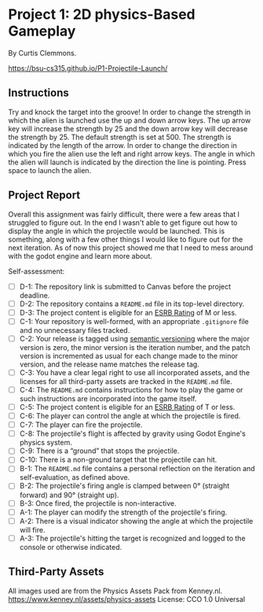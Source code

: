 # Project 1: 2D physics-Based Gameplay

By Curtis Clemmons.

https://bsu-cs315.github.io/P1-Projectile-Launch/

## Instructions
Try and knock the target into the groove!
In order to change the strength in which the alien is launched use the up and down arrow keys.
The up arrow key will increase the strength by 25 and the down arrow key will decrease the
strength by 25. The default strength is set at 500. The strength is indicated by the length of the arrow.
In order to change the direction in which you fire the alien use the left and right arrow keys. The angle in which the alien will launch is indicated by the direction the line is pointing. Press space to launch the alien.

## Project Report

Overall this assignment was fairly difficult, there were a few areas that I struggled to
figure out. In the end I wasn't able to get figure out how to display the angle in which 
the projectile would be launched. This is something, along with a few other things I would 
like to figure out for the next iteration. As of now this project showed me that I need to
mess around with the godot engine and learn more about.


Self-assessment:
 - [ ] D-1: The repository link is submitted to Canvas before the project deadline.
 - [ ] D-2: The repository contains a <code>README.md</code> file in its top-level directory.
 - [ ] D-3: The project content is eligible for an <a href="https://www.esrb.org/ratings-guide/">ESRB Rating</a> of M or less.
 - [ ] C-1: Your repository is well-formed, with an appropriate <code>.gitignore</code> file and no unnecessary files tracked.
 - [ ] C-2: Your release is tagged using <a href="https://semver.org/">semantic versioning</a> where the major version is zero, the minor version is the iteration number, and the patch version is incremented as usual for each change made to the minor version, and the release name matches the release tag.
 - [ ] C-3: You have a clear legal right to use all incorporated assets, and the licenses for all third-party assets are tracked in the <code>README.md</code> file.
 - [ ] C-4: The <code>README.md</code> contains instructions for how to play the game or such instructions are incorporated into the game itself.
 - [ ] C-5: The project content is eligible for an <a href="https://www.esrb.org/ratings-guide/">ESRB Rating</a> of T or less.
 - [ ] C-6: The player can control the angle at which the projectile is fired.
 - [ ] C-7: The player can fire the projectile.
 - [ ] C-8: The projectile's flight is affected by gravity using Godot Engine's physics system.
 - [ ] C-9: There is a &ldquo;ground&rdquo; that stops the projectile.
 - [ ] C-10: There is a non-ground target that the projectile can hit.
 - [ ] B-1: The <code>README.md</code> file contains a personal reflection on the iteration and self-evaluation, as defined above.
 - [ ] B-2: The projectile's firing angle is clamped between 0&deg; (straight forward) and 90&deg; (straight up).
 - [ ] B-3: Once fired, the projectile is non-interactive.
 - [ ] A-1: The player can modify the strength of the projectile's firing.
 - [ ] A-2: There is a visual indicator showing the angle at which the projectile will fire.
 - [ ] A-3: The projectile's hitting the target is recognized and logged to the console or otherwise indicated. 

## Third-Party Assets
All images used are from the Physics Assets Pack from Kenney.nl. 
https://www.kenney.nl/assets/physics-assets
License: CCO 1.0 Universal

